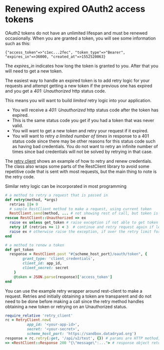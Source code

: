 # Renewing expired OAuth2 access tokens

OAuth2 tokens do not have an unlimited lifespan and must be renewed occasionally.
When you are granted a token, you will see some information such as this:

```
{"access_token"=>"c1ec...2fec", "token_type"=>"Bearer", "expires_in"=>36000, "created_at"=>1552520063}
```

The *expires_in* indicates how long the token is granted to you. After that
you will need to get a new token.

The easiest way to handle an expired token is to add retry logic for your
requests and attempt getting a new token if the previous one has expired
and you get a *401: Unauthorized* http status code.

This means you will want to build *limited* retry logic into your application.

- You will receive a *401: Unauthorized* http status code after the token has expired.
- This is the same status code you get if you had a token that was never valid.
- You will want to get a new token and retry your request if it expired.
- You will want to retry *a limited number of times* in response to a 401
  status code since there may be other reasons for this status code such
  as having bad credentials. You do not want to retry an infinite number
  of times since bad credentials will not be solved by retrying in that case.

The [retry client](retry_client.rb) shows an example of how to retry and
renew credentials. The class also wraps some parts of the RestClient library
to avoid some repetitive code that is sent with most requests, but the main thing to note is the retry code.

Similar retry logic can be incorporated in most programming

```ruby
# a method to retry a request that is passed in
def retry(method, *args)
  retries ||= 0
  # sample RestClient method to make a request, using current token
  RestClient.send(method, ... # not showing rest of call, but token is included
rescue RestClient::Unauthorized => ex
  raise ex unless get_token # raise exception if not able to get token
  retry if (retries += 1) < 3  # continue and retry request again if less than three tries
  raise ex # otherwise raise the exception, if over the retry limit for this request
end

# a method to renew a token
def get_token
  response = RestClient.post "#{scheme_host_port}/oauth/token", {
        grant_type: 'client_credentials',
        client_id: app_id,
        client_secret: secret
    }
    @token = JSON.parse(response)['access_token']
end
 ```

You can use the example retry wrapper around rest-client to make a request.
Retries and initially obtaining a token are transparent and do not need to be done
before making a call since the retry method handles obtaining a new token or
retrying on an Unauthorized status.


```ruby
require_relative 'retry_client'
rc = RetryClient.new(
          app_id: '<your-app-id>',
          secret: '<your-secret>',
          scheme_host_port: 'https://sandbox.datadryad.org')
response = rc.retry(:get, '/api/v2/test', {}) # params are HTTP method, path and extra headers
=> <RestClient::Response 200 "{\"message\":..."> # response object returned
```

